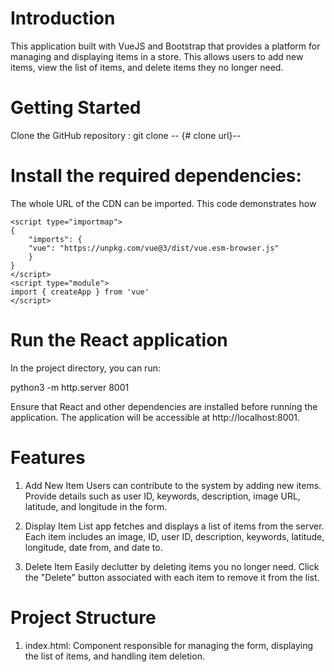 # Introduction

This application built with VueJS and Bootstrap that provides a platform for managing and displaying items in a store. This allows users to add new items, view the list of items, and delete items they no longer need.

# Getting Started

Clone the GitHub repository : git clone -- {# clone url}--

# Install the required dependencies:

The whole URL of the CDN can be imported. This code demonstrates how
```
<script type="importmap">
{
    "imports": {
    "vue": "https://unpkg.com/vue@3/dist/vue.esm-browser.js"
    }
}
</script>
<script type="module">
import { createApp } from 'vue'
</script>
```

# Run the React application

In the project directory, you can run:

python3 -m http.server 8001

Ensure that React and other dependencies are installed before running the application.
The application will be accessible at http://localhost:8001.

# Features

1. Add New Item
Users can contribute to the system by adding new items. Provide details such as user ID, keywords, description, image URL, latitude, and longitude in the form.

2. Display Item List
app fetches and displays a list of items from the server. Each item includes an image, ID, user ID, description, keywords, latitude, longitude, date from, and date to.

3. Delete Item
Easily declutter by deleting items you no longer need. Click the "Delete" button associated with each item to remove it from the list.


# Project Structure

1. index.html: Component responsible for managing the form, displaying the list of items, and handling item deletion.

